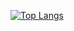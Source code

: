 [![Top Langs](https://github-readme-stats.vercel.app/api/top-langs/?username=LuxLiang&layout=compact)](https://github.com/LuxLiang/github-readme-stats)


<!---
LuxLiang/LuxLiang is a ✨ special ✨ repository because its `README.md` (this file) appears on your GitHub profile.
You can click the Preview link to take a look at your changes.
--->
